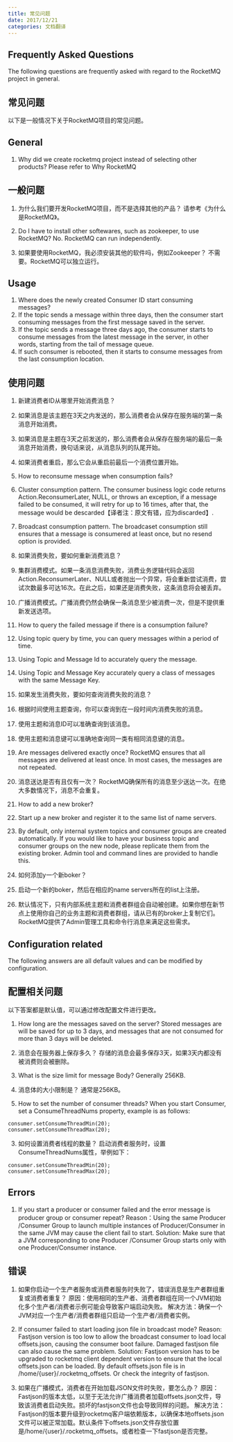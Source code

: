 ```yaml
---
title: 常见问题
date: 2017/12/21
categories: 文档翻译
---
```


## Frequently Asked Questions
The following questions are frequently asked with regard to the RocketMQ project in general.

## 常见问题
以下是一般情况下关于RocketMQ项目的常见问题。

## General
1. Why did we create rocketmq project instead of selecting other products?
Please refer to Why RocketMQ

## 一般问题
1. 为什么我们要开发RocketMQ项目，而不是选择其他的产品？
请参考《为什么是RocketMQ》。

2. Do I have to install other softewares, such as zookeeper, to use RocketMQ?
No. RocketMQ can run independently.

2. 如果要使用RocketMQ，我必须安装其他的软件吗，例如Zookeeper？
不需要。RocketMQ可以独立运行。

## Usage
1. Where does the newly created Consumer ID start consuming messages?
  1. If the topic sends a message within three days, then the consumer start consuming messages from the first message saved in the server.
  2. If the topic sends a message three days ago, the consumer starts to consume messages from the latest message in the server, in other words, starting from the tail of message queue.
  3. If such consumer is rebooted, then it starts to consume messages from the last consumption location.

## 使用问题
1. 新建消费者ID从哪里开始消费消息？
  1. 如果消息是该主题在3天之内发送的，那么消费者会从保存在服务端的第一条消息开始消费。
  2. 如果消息是主题在3天之前发送的，那么消费者会从保存在服务端的最后一条消息开始消费，换句话来说，从消息队列的队尾开始。
  3. 如果消费者重启，那么它会从重启前最后一个消费位置开始。

2. How to reconsume message when consumption fails?
  1. Cluster consumption pattern. The consumer business logic code returns Action.ReconsumerLater, NULL, or throws an exception, if a message failed to be consumed, it will retry for up to 16 times, after that, the message would be descarded【译者注：原文有错，应为discarded】.
  2. Broadcast consumption pattern. The broadcaset consumption still ensures that a message is consumered at least once, but no resend option is provided.

2. 如果消费失败，要如何重新消费消息？
  1. 集群消费模式。如果一条消息消费失败，消费业务逻辑代码会返回Action.ReconsumerLater、NULL或者抛出一个异常，将会重新尝试消费，尝试次数最多可达16次。在此之后，如果还是消费失败，这条消息将会被丢弃。
  2. 广播消费模式。广播消费仍然会确保一条消息至少被消费一次，但是不提供重新发送选项。

3. How to query the failed message if there is a consumption failure?
  1. Using topic query by time, you can query messages within a period of time.
  2. Using Topic and Message Id to accurately query the message.
  3. Using Topic and Message Key accurately query a class of messages with the same Message Key.

3. 如果发生消费失败，要如何查询消费失败的消息？
  1. 根据时间使用主题查询，你可以查询到在一段时间内消费失败的消息。
  2. 使用主题和消息ID可以准确查询到该消息。
  3. 使用主题和消息键可以准确地查询同一类有相同消息键的消息。

4. Are messages delivered exactly once?
RocketMQ ensures that all messages are delivered at least once. In most cases, the messages are not repeated.

4. 消息送达是否有且仅有一次？
RocketMQ确保所有的消息至少送达一次。在绝大多数情况下，消息不会重复。

5. How to add a new broker?
  1. Start up a new broker and register it to the same list of name servers.
  2. By default, only internal system topics and consumer groups are created automatically. If you would like to have your business topic and consumer groups on the new node, please replicate them from the existing broker. Admin tool and command lines are provided to handle this.

5. 如何添加y一个新boker？
  1. 启动一个新的boker，然后在相应的name servers所在的list上注册。
  2. 默认情况下，只有内部系统主题和消费者群组会自动被创建。如果你想在新节点上使用你自己的业务主题和消费者群组，请从已有的broker上复制它们。RocketMQ提供了Admin管理工具和命令行消息来满足这些需求。

## Configuration related
The following answers are all default values and can be modified by configuration.

## 配置相关问题
以下答案都是默认值，可以通过修改配置文件进行更改。

1. How long are the messages saved on the server?
Stored messages are will be saved for up to 3 days, and messages that are not consumed for more than 3 days will be deleted.

1. 消息会在服务器上保存多久？
存储的消息会最多保存3天，如果3天内都没有被消费则会被删除。

2. What is the size limit for message Body?
Generally 256KB.

2. 消息体的大小限制是？
通常是256KB。

3. How to set the number of consumer threads?
When you start Consumer, set a ConsumeThreadNums property, example is as follows:
```
consumer.setConsumeThreadMin(20);
consumer.setConsumeThreadMax(20);
```

3. 如何设置消费者线程的数量？
启动消费者服务时，设置ConsumeThreadNums属性，举例如下：
```
consumer.setConsumeThreadMin(20);
consumer.setConsumeThreadMax(20);
```

## Errors
1. If you start a producer or consumer failed and the error message is producer group or consumer repeat?
Reason：Using the same Producer /Consumer Group to launch multiple instances of Producer/Consumer in the same JVM may cause the client fail to start.
Solution: Make sure that a JVM corresponding to one Producer /Consumer Group starts only with one Producer/Consumer instance.

## 错误
1. 如果你启动一个生产者服务或消费者服务时失败了，错误消息是生产者群组重复或消费者重复？
原因：使用相同的生产者、消费者群组在同一个JVM初始化多个生产者/消费者示例可能会导致客户端启动失败。
解决方法：确保一个JVM对应一个生产者/消费者群组只启动一个生产者/消费者实例。

2. If consumer failed to start loading json file in broadcast mode?
Reason: Fastjson version is too low to allow the broadcast consumer to load local offsets.json, causing the consumer boot failure. Damaged fastjson file can also cause the same problem.
Solution: Fastjson version has to be upgraded to rocketmq client dependent version to ensure that the local offsets.json can be loaded. By default offsets.json file is in /home/{user}/.rocketmq_offsets. Or check the integrity of fastjson.

2. 如果在广播模式，消费者在开始加载JSON文件时失败，要怎么办？
原因：Fastjson的版本太低，以至于无法允许广播消费者加载offsets.json文件，导致该消费者启动失败。损坏的fastjson文件也会导致同样的问题。
解决方法：Fastjson的版本要升级到rocketmq客户端依赖版本，以确保本地offsets.json文件可以被正常加载。默认条件下offsets.json文件存放位置是/home/{user}/.rocketmq_offsets。或者检查一下fastjson是否完整。
